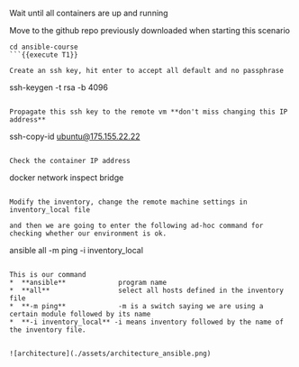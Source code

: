 
Wait until all containers are up and running 

Move to the github repo previously downloaded when starting this scenario
```
cd ansible-course
```{{execute T1}}

Create an ssh key, hit enter to accept all default and no passphrase 
```
ssh-keygen -t rsa -b 4096
```{{ execute T1 }}

Propagate this ssh key to the remote vm **don't miss changing this IP address** 
```
ssh-copy-id  ubuntu@175.155.22.22
```{{ copy }}

Check the container IP address 
```
docker network inspect bridge
```{{ execute T1 }}

Modify the inventory, change the remote machine settings in inventory_local file   

and then we are going to enter the following ad-hoc command for checking whether our environment is ok.  
```
ansible all -m ping -i inventory_local
```{{execute T1}}

This is our command   
*  **ansible**             program name  
*  **all**                 select all hosts defined in the inventory file    
*  **-m ping**             -m is a switch saying we are using a certain module followed by its name  
*  **-i inventory_local** -i means inventory followed by the name of the inventory file.  


![architecture](./assets/architecture_ansible.png)

